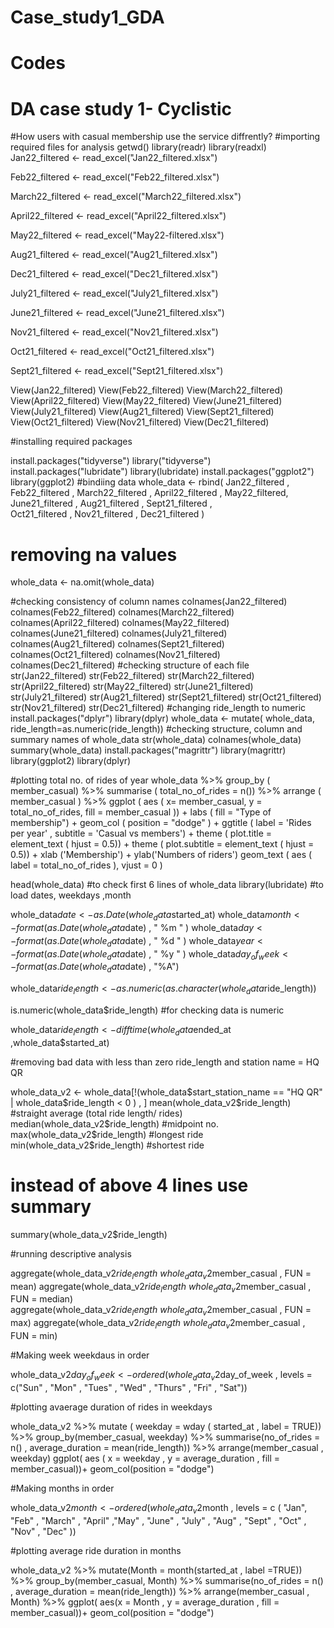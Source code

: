# Case_study1_GDA
# Codes
# DA case study 1- Cyclistic
#How users with casual membership use the service diffrently?
#importing required files for analysis
getwd()
library(readr)
library(readxl)
Jan22_filtered <- read_excel("Jan22_filtered.xlsx")

Feb22_filtered <- read_excel("Feb22_filtered.xlsx")

March22_filtered <- read_excel("March22_filtered.xlsx")

April22_filtered <- read_excel("April22_filtered.xlsx")

May22_filtered <- read_excel("May22-filtered.xlsx")

Aug21_filtered <- read_excel("Aug21_filtered.xlsx")

Dec21_filtered <- read_excel("Dec21_filtered.xlsx")

July21_filtered <- read_excel("July21_filtered.xlsx")

June21_filtered <- read_excel("June21_filtered.xlsx")

Nov21_filtered <- read_excel("Nov21_filtered.xlsx")

Oct21_filtered <- read_excel("Oct21_filtered.xlsx")

Sept21_filtered <- read_excel("Sept21_filtered.xlsx")



View(Jan22_filtered)
View(Feb22_filtered)
View(March22_filtered)
View(April22_filtered)
View(May22_filtered)
View(June21_filtered)
View(July21_filtered)
View(Aug21_filtered)
View(Sept21_filtered)
View(Oct21_filtered)
View(Nov21_filtered)
View(Dec21_filtered)



#installing required packages

install.packages("tidyverse")
library("tidyverse")
install.packages("lubridate")
library(lubridate)
install.packages("ggplot2")
library(ggplot2)
#bindiing data
whole_data <- rbind( Jan22_filtered , Feb22_filtered , March22_filtered , April22_filtered ,
                    May22_filtered, June21_filtered , Aug21_filtered , Sept21_filtered ,  
                    Oct21_filtered , Nov21_filtered , Dec21_filtered )
# removing na values
whole_data <- na.omit(whole_data)

#checking consistency of column names
colnames(Jan22_filtered)
colnames(Feb22_filtered)
colnames(March22_filtered)
colnames(April22_filtered)
colnames(May22_filtered)
colnames(June21_filtered)
colnames(July21_filtered)
colnames(Aug21_filtered)
colnames(Sept21_filtered)
colnames(Oct21_filtered)
colnames(Nov21_filtered)
colnames(Dec21_filtered)
#checking structure of each file
str(Jan22_filtered)
str(Feb22_filtered)
str(March22_filtered)
str(April22_filtered)
str(May22_filtered)
str(June21_filtered)
str(July21_filtered)
str(Aug21_filtered)
str(Sept21_filtered)
str(Oct21_filtered)
str(Nov21_filtered)
str(Dec21_filtered)
#changing ride_length to numeric
install.packages("dplyr")
library(dplyr)
whole_data <- mutate( whole_data, ride_length=as.numeric(ride_length))
#checking structure, column and summary names of whole_data
str(whole_data)
colnames(whole_data)
summary(whole_data)
install.packages("magrittr")
library(magrittr)
library(ggplot2)
library(dplyr)

#plotting total no. of rides of year
whole_data %>% 
  group_by ( member_casual) %>% 
  summarise ( total_no_of_rides = n()) %>% 
  arrange ( member_casual ) %>% 
  ggplot ( aes ( x= member_casual,
              y = total_no_of_rides,
              fill = member_casual )) +
  labs ( fill = "Type of membership") +
  geom_col ( position = "dodge" ) +
  ggtitle ( label = 'Rides per year' , subtitle = 'Casual vs members') +
  theme ( plot.title = element_text ( hjust = 0.5)) +
  theme ( plot.subtitle = element_text ( hjust = 0.5)) +
  xlab ('Membership') + ylab('Numbers of riders') 
  geom_text ( aes ( label = total_no_of_rides ), vjust = 0 )
  
  
  head(whole_data) #to check first 6 lines of whole_data
library(lubridate) #to load dates, weekdays ,month 

  
  

  
  whole_data$date <- as.Date(whole_data$started_at)
  whole_data$month <- format(as.Date(whole_data$date) , " %m " )
  whole_data$day  <- format(as.Date(whole_data$date) ,  " %d " )
  whole_data$year <- format(as.Date(whole_data$date) , " %y " )
  whole_data$day_of_week <- format(as.Date(whole_data$date) , "%A")
  
  whole_data$ride_length <- as.numeric(as.character(whole_data$ride_length))
  
  is.numeric(whole_data$ride_length) #for checking data is numeric


  whole_data$ride_length <- difftime(whole_data$ended_at ,whole_data$started_at)

#removing bad data with less than zero ride_length and station name = HQ QR

  whole_data_v2 <- whole_data[!(whole_data$start_station_name == "HQ QR" | whole_data$ride_length < 0 ) , ]
  mean(whole_data_v2$ride_length) #straight average (total ride length/ rides)
  median(whole_data_v2$ride_length) #midpoint no.
  max(whole_data_v2$ride_length) #longest ride
  min(whole_data_v2$ride_length) #shortest ride
  
  # instead of above 4 lines use summary
  summary(whole_data_v2$ride_length)

#running descriptive analysis
  
  aggregate(whole_data_v2$ride_length ~ whole_data_v2$member_casual , FUN = mean)
  aggregate(whole_data_v2$ride_length ~ whole_data_v2$member_casual , FUN = median)
  aggregate(whole_data_v2$ride_length ~ whole_data_v2$member_casual , FUN = max)
  aggregate(whole_data_v2$ride_length ~ whole_data_v2$member_casual , FUN = min)

#Making week weekdaus in order
  
whole_data_v2$day_of_week <- ordered(whole_data_v2$day_of_week , levels = c("Sun" , "Mon" , "Tues" , "Wed" , "Thurs" , "Fri" , "Sat"))

#plotting avaerage duration of rides in weekdays

whole_data_v2 %>% 
  mutate ( weekday = wday ( started_at , label = TRUE)) %>% 
  group_by(member_casual, weekday) %>% 
  summarise(no_of_rides = n() , average_duration = mean(ride_length)) %>% 
arrange(member_casual , weekday)
ggplot( aes ( x = weekday , y = average_duration , fill = member_casual))+
  geom_col(position = "dodge")


#Making months in order

whole_data_v2$month <- ordered ( whole_data_v2$month , levels = c ( "Jan", "Feb" , "March" , "April" ,"May" , "June" , "July" , "Aug" , "Sept" , "Oct" , "Nov" , "Dec" ))

#plotting average ride duration in months

whole_data_v2 %>% 
  mutate(Month = month(started_at , label =TRUE)) %>% 
  group_by(member_casual, Month) %>%
  summarise(no_of_rides = n() , average_duration = mean(ride_length)) %>% 
  arrange(member_casual , Month) %>% 
  ggplot( aes(x = Month , y = average_duration , fill = member_casual))+
  geom_col(position = "dodge")


